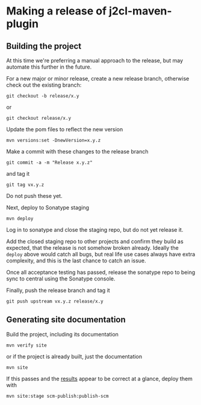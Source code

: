 # Making a release of j2cl-maven-plugin

## Building the project

At this time we're preferring a manual approach to the release, but may automate this further in the future. 

For a new major or minor release, create a new release branch, otherwise check out the existing branch:
```
git checkout -b release/x.y
```
or
```
git checkout release/x.y
```

Update the pom files to reflect the new version 
```
mvn versions:set -DnewVersion=x.y.z
```
Make a commit with these changes to the release branch
```
git commit -a -m "Release x.y.z"
```
and tag it
```
git tag vx.y.z
```
Do not push these yet.

Next, deploy to Sonatype staging
```
mvn deploy
```

Log in to sonatype and close the staging repo, but do not yet release it.

Add the closed staging repo to other projects and confirm they build as expected, that the release is not somehow
broken already. Ideally the `deploy` above would catch all bugs, but real life use cases always have extra complexity,
and this is the last chance to catch an issue.

Once all acceptance testing has passed, release the sonatype repo to being sync to central using the Sonatype console.

Finally, push the release branch and tag it
```
git push upstream vx.y.z release/x.y
```

## Generating site documentation

Build the project, including its documentation

```
mvn verify site
```

or if the project is already built, just the documentation

```
mvn site
```

If this passes and the [results](target/site) appear to be correct at a glance, deploy them with

```
mvn site:stage scm-publish:publish-scm
```